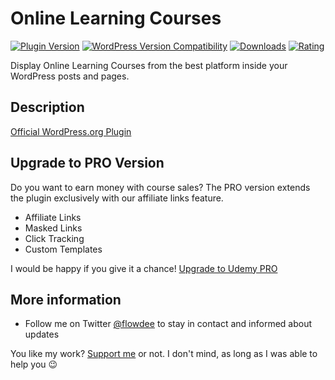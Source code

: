 # Online Learning Courses
[![Plugin Version](https://img.shields.io/wordpress/plugin/v/wp-udemy.svg)](https://wordpress.org/plugins/wp-udemy/) [![WordPress Version Compatibility](https://img.shields.io/wordpress/v/wp-udemy.svg)](https://wordpress.org/plugins/wp-udemy/) [![Downloads](https://img.shields.io/wordpress/plugin/dt/wp-udemy.svg)](https://wordpress.org/plugins/wp-udemy/) [![Rating](https://img.shields.io/wordpress/plugin/r/wp-udemy.svg)](https://wordpress.org/plugins/wp-udemy/)

Display Online Learning Courses from the best platform inside your WordPress posts and pages.

## Description

[Official WordPress.org Plugin](https://wordpress.org/plugins/wp-udemy/)

## Upgrade to PRO Version

Do you want to earn money with course sales? The PRO version extends the plugin exclusively with our affiliate links feature.

*   Affiliate Links
*   Masked Links
*   Click Tracking
*   Custom Templates

I would be happy if you give it a chance! [Upgrade to Udemy PRO](https://coder.flowdee.de/downloads/wp-udemy-pro/)

## More information

* Follow me on Twitter [@flowdee](https://twitter.com/flowdee/) to stay in contact and informed about updates

You like my work? [Support me](https://donate.flowdee.de/) or not. I don't mind, as long as I was able to help you :wink:
